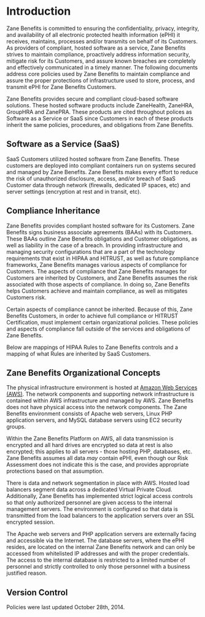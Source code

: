 # Introduction

Zane Benefits is committed to ensuring the confidentiality, privacy, integrity, and availability of all electronic protected health information (ePHI) it receives, maintains, processes and/or transmits on behalf of its Customers. As providers of compliant, hosted software as a service, Zane Benefits strives to maintain compliance, proactively address information security, mitigate risk for its Customers, and assure known breaches are completely and effectively communicated in a timely manner. The following documents address core policies used by Zane Benefits to maintain compliance and assure the proper protections of infrastructure used to store, process, and transmit ePHI for Zane Benefits Customers.

Zane Benefits provides secure and compliant cloud-based software solutions. These hosted software products include ZaneHealth, ZaneHRA, GroupHRA and ZanePRA. These products are cited throughout polices as Software as a Service or SaaS since Customers in each of these products inherit the same policies, procedures, and obligations from Zane Benefits.

## Software as a Service (SaaS)

SaaS Customers utilized hosted software from Zane Benefits. These customers are deployed into compliant containers run on systems secured and managed by Zane Benefits. Zane Benefits makes every effort to reduce the risk of unauthorized disclosure, access, and/or breach of SaaS Customer data through network (firewalls, dedicated IP spaces, etc) and server settings (encryption at rest and in transit, etc).

## Compliance Inheritance

Zane Benefits provides compliant hosted software for its Customers. Zane Benefits signs business associate agreements (BAAs) with its Customers. These BAAs outline Zane Benefits obligations and Customer obligations, as well as liability in the case of a breach. In providing infrastructure and managing security configurations that are a part of the technology requirements that exist in HIPAA and HITRUST, as well as future compliance frameworks, Zane Benefits manages various aspects of compliance for Customers. The aspects of compliance that Zane Benefits manages for Customers are inherited by Customers, and Zane Benefits assumes the risk associated with those aspects of compliance. In doing so, Zane Benefits helps Customers achieve and maintain compliance, as well as mitigates Customers risk.

Certain aspects of compliance cannot be inherited. Because of this, Zane Benefits Customers, in order to achieve full compliance or HITRUST Certification, must implement certain organizational policies. These policies and aspects of compliance fall outside of the services and obligations of Zane Benefits.

Below are mappings of HIPAA Rules to Zane Benefits controls and a mapping of what Rules are inherited by SaaS Customers.

## Zane Benefits Organizational Concepts

The physical infrastructure environment is hosted at [Amazon Web Services (AWS)](http://aws.amazon.com/compliance/). The network components and supporting network infrastructure is contained within AWS infrastructure and managed by AWS. Zane Benefits does not have physical access into the network components. The Zane Benefits environment consists of Apache web servers, Linux PHP application servers, and MySQL database servers using EC2 security groups.

Within the Zane Benefits Platform on AWS, all data transmission is encrypted and all hard drives are encrypted so data at rest is also encrypted; this applies to all servers - those hosting PHP, databases, etc. Zane Benefits assumes all data *may* contain ePHI, even though our Risk Assessment does not indicate this is the case, and provides appropriate protections based on that assumption.

There is data and network segmentation in place with AWS. Hosted load balancers segment data across a dedicated Virtual Private Cloud. Additionally, Zane Benefits has implemented strict logical access controls so that only authorized personnel are given access to the internal management servers. The environment is configured so that data is transmitted from the load balancers to the application servers over an SSL encrypted session.

The Apache web servers and PHP application servers are externally facing and accessible via the Internet. The database servers, where the ePHI resides, are located on the internal Zane Benefits network and can only be accessed from whitelisted IP addresses and with the proper credentials. The access to the internal database is restricted to a limited number of personnel and strictly controlled to only those personnel with a business justified reason.

## Version Control

Policies were last updated October 28th, 2014.